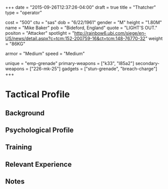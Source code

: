 +++
date = "2015-09-26T12:37:26-04:00"
draft = true
title = "Thatcher"
type = "operator"

cost = "500"
ctu = "sas"
dob = "6/22/1961"
gender = "M"
height = "1.80M"
name = "Mike Baker"
pob = "Bideford, England"
quote = "LIGHT'S OUT."
positon = "Attacker"
spotlight = "http://rainbow6.ubi.com/siege/en-US/news/detail.aspx?c=tcm:152-200759-16&ct=tcm:148-76770-32"
weight = "86KG"

armor = "Medium"
speed = "Medium"

unique = "emp-grenade"
primary-weapons = ["k33", "l85a2"]
secondary-weapons = ["226-mk-25"]
gadgets = ["stun-grenade", "breach-charge"]
+++

# Tactical Profile

## Background

## Psychological Profile

## Training

## Relevant Experience

## Notes
